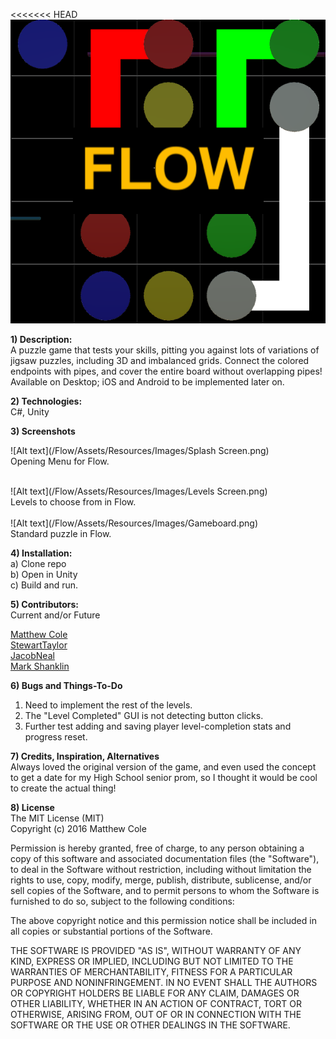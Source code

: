 <<<<<<< HEAD
![Alt text](/Flow/Assets/Resources/Images/Logo.png)

<b>1) Description:</b><br />
A puzzle game that tests your skills, pitting you against lots of variations of jigsaw puzzles, including 3D and imbalanced grids. Connect the colored endpoints with pipes, and cover the entire board without overlapping pipes! Available on Desktop; iOS and Android to be implemented later on.

<b>2) Technologies:</b><br />
C#, Unity<br />

<b>3) Screenshots</b><br />
 
![Alt text](/Flow/Assets/Resources/Images/Splash Screen.png)
<br />
Opening Menu for Flow.<br />

<br />
![Alt text](/Flow/Assets/Resources/Images/Levels Screen.png)
<br />
Levels to choose from in Flow.<br />

<br />
![Alt text](/Flow/Assets/Resources/Images/Gameboard.png)
<br />
Standard puzzle in Flow.<br />

<b>4) Installation:</b><br />
a) Clone repo<br />
b) Open in Unity<br />
c) Build and run.<br />

<b>5) Contributors:</b> <br />
Current and/or Future

[Matthew Cole](https://github.com/colematthew4)<br />
[StewartTaylor](https://github.com/StewartTaylor)<br />
[JacobNeal](https://github.com/jacobneal)<br />
[Mark Shanklin](https://github.com/masisaries)<br />

<b>6) Bugs and Things-To-Do</b><br />
1) Need to implement the rest of the levels.
2) The "Level Completed" GUI is not detecting button clicks.
3) Further test adding and saving player level-completion stats and progress reset.

<b>7) Credits, Inspiration, Alternatives</b><br />
Always loved the original version of the game, and even used the concept to get a date for my High School senior prom, so I thought it would be cool to create the actual thing!<br />

<b>8) License</b><br />
The MIT License (MIT)<br />
Copyright (c) 2016 Matthew Cole<br />

Permission is hereby granted, free of charge, to any person obtaining a copy of this software and associated documentation files (the "Software"), to deal in the Software without restriction, including without limitation the rights to use, copy, modify, merge, publish, distribute, sublicense, and/or sell copies of the Software, and to permit persons to whom the Software is furnished to do so, subject to the following conditions:<br />

The above copyright notice and this permission notice shall be included in all copies or substantial portions of the Software.<br />

THE SOFTWARE IS PROVIDED "AS IS", WITHOUT WARRANTY OF ANY KIND, EXPRESS OR IMPLIED, INCLUDING BUT NOT LIMITED TO THE WARRANTIES OF MERCHANTABILITY, FITNESS FOR A PARTICULAR PURPOSE AND NONINFRINGEMENT. IN NO EVENT SHALL THE AUTHORS OR COPYRIGHT HOLDERS BE LIABLE FOR ANY CLAIM, DAMAGES OR OTHER LIABILITY, WHETHER IN AN ACTION OF CONTRACT, TORT OR OTHERWISE, ARISING FROM, OUT OF OR IN CONNECTION WITH THE SOFTWARE OR THE USE OR OTHER DEALINGS IN THE SOFTWARE.<br />

